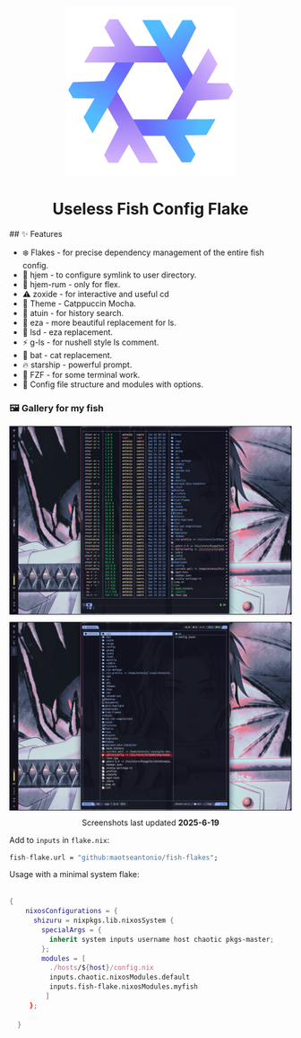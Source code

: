 <div align="center"><img src="./assets/nixos-logo.png" width="300px"></div>
<h1 align="center">Useless Fish Config Flake</h1>
## ✨ Features

- ❄️ Flakes - for precise dependency management of the entire fish config.
- 🏡 hjem - to configure symlink to user directory.
- 💽 hjem-rum - only for flex.
- ⚠️ zoxide - for interactive and useful cd 
- 💈 Theme - Catppuccin Mocha.
- 🍎 atuin - for history search.
- 🔐 eza - more beautiful replacement for ls.
- 🤖 lsd - eza replacement.
- ⚡ g-ls - for nushell style ls comment.
- 💭 bat - cat replacement.
- 🔥 starship - powerful prompt.
- 🎁 FZF - for some terminal work.
- 📁 Config file structure and modules with options.

### 🖼️ Gallery for my fish 

<p align="center">
   <img src="./assets/fish-1.png" style="margin-bottom: 10px;"/> <br>
   <img src="./assets/fish-2.png" style="margin-bottom: 10px;"/> <br>
    Screenshots last updated <b>2025-6-19</b>
</p>

Add to `inputs` in `flake.nix`:

```nix
fish-flake.url = "github:maotseantonio/fish-flakes";
```
Usage with a minimal system flake:

```nix

{
    nixosConfigurations = {
      shizuru = nixpkgs.lib.nixosSystem {
        specialArgs = {
          inherit system inputs username host chaotic pkgs-master;
        };
        modules = [
          ./hosts/${host}/config.nix
          inputs.chaotic.nixosModules.default
          inputs.fish-flake.nixosModules.myfish
         ]
     };

  }
```

